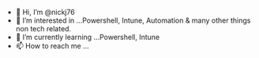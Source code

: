- 👋 Hi, I’m @nickj76
- 👀 I’m interested in ...Powershell, Intune, Automation & many other things non tech related.
- 🌱 I’m currently learning ...Powershell, Intune
- 📫 How to reach me ...

<!---
nickj76/nickj76 is a ✨ special ✨ repository because its `README.md` (this file) appears on your GitHub profile.
You can click the Preview link to take a look at your changes.
--->
